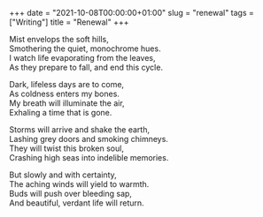 +++
date = "2021-10-08T00:00:00+01:00"
slug = "renewal"
tags = ["Writing"]
title = "Renewal"
+++

Mist envelops the soft hills,\
Smothering the quiet, monochrome hues.\
I watch life evaporating from the leaves,\
As they prepare to fall, and end this cycle.

Dark, lifeless days are to come,\
As coldness enters my bones.\
My breath will illuminate the air,\
Exhaling a time that is gone.

Storms will arrive and shake the earth,\
Lashing grey doors and smoking chimneys.\
They will twist this broken soul,\
Crashing high seas into indelible memories.

But slowly and with certainty,\
The aching winds will yield to warmth.\
Buds will push over bleeding sap,\
And beautiful, verdant life will return.
